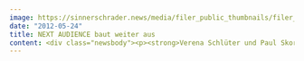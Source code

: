 ```yaml
---
image: https://sinnerschrader.news/media/filer_public_thumbnails/filer_public/68/95/6895894c-4d92-4230-9b42-c2fc2dd2bad9/varfoldersdjk8pxf42x64d8fxslz8jcc8fc0000gnttmpkrwitq__480x288_q85_crop_subsampling-2_upscale.png
date: "2012-05-24"
title: NEXT AUDIENCE baut weiter aus
content: <div class="newsbody"><p><strong>Verena Schlüter und Paul Skorning verstärken Account Management Team der SinnerSchrader-Tochter</strong></p><p>Nach der Umfirmierung von newtention zu NEXT AUDIENCE und einer Neupositionierung als Technologieanbieter für Advertiser, baut das Unternehmen sein Team in Hamburg weiter aus. Mit Verena Schlüter und Paul Skorning holt NEXT AUDIENCE jetzt zwei hochkarätige Accountmanager an Bord. Beide werden als Senior Account Manager die Top-Kunden der SinnerSchrader-Tochter betreuen.</p><p>Verena Schlüter verfügt über mehr als 10 Jahre Vermarktungserfahrung und Account Management Know How. Als Senior Manager bei AOL war sie für internationale Kunden wie eBay, Procter&amp;Gamble, Otto und Monster verantwortlich. Darüber hinaus hat sie das Vermarkternetzwerk des Online-Unternehmens mit aufgebaut. Seit 2010 unterstützte sie als freie Beraterin Internetunternehmen und Startups bei der Kampagnenumsetzung und Neukundenakquise.<br/>Paul Skorning kommt von Zanox, wo er als Sales Operation Manager ebenfalls für internationale Kunden zuständig war. Für das Advertising Netzwerk verantwortete der ausgebildete Fachinformatiker unter anderem die Sicherstellung höchstmöglicher Tracking-Funktionalitäten und die Optimierung von Retargeting-Maßnahmen.</p><p>„Verena Schlüter und Paul Skorning bringen große Erfahrung im Account Management mit, haben internationale Kunden betreut und beschäftigen sich seit Jahren erfolgreich mit Online-Marketingstrategien. Sie passen daher ganz hervorragend zu Next Audience“, erklärt Torsten Ahlers, Geschäftsführer des Unternehmens. „Unser Ziel ist es, führender Technologiepartner für Advertiser in Europa zu werden. Dafür benötigen wir die besten Spezialisten. Auch in anderen Bereichen werden wir unser Team massiv ausbauen.“</p><p>Download&#58; <a href="http&#58;//www.sinnerschrader.com/files/2012/05/Paul-Skornig.jpg">Foto Paul Skorning</a><br/>Download&#58; <a href="http&#58;//www.sinnerschrader.com/files/2012/05/Verena-S.png">Foto Verena Schlüter</a></p><p><strong>Über NEXT AUDIENCE<br/></strong>Die NEXT AUDIENCE GmbH, eine 100-prozentige Tochter der SinnerSchrader AG mit Sitz in Hamburg, ist im Mai 2012 aus dem deutschen Targeting-Pionier newtention technologies hervorgegangen. Next Audience bietet Advertisern mit dem Produkt NEXTAUDIENCE Suite 8.0 eine maßgeschneiderte Technologie für datengetriebenes Online-Marketing an. Das System ermöglicht es Werbetreibenden, die Daten ihrer digitalen Marketingaktivitäten in Echtzeit mit denen aus ihren Webplattformen und CRM-Systemen zusammenzuführen, ohne sie an Dritte weitergeben zu müssen. Next Audience hat sich das Ziel gesetzt, mit der Entwicklung spezialisierter Targeting-Lösungen, Technologie-Marktführer für Advertiser in Europa zu werden.</p></div>
---
```

